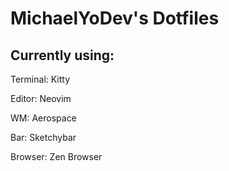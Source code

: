 # MichaelYoDev's Dotfiles
## Currently using:
Terminal: Kitty

Editor: Neovim

WM: Aerospace

Bar: Sketchybar

Browser: Zen Browser
